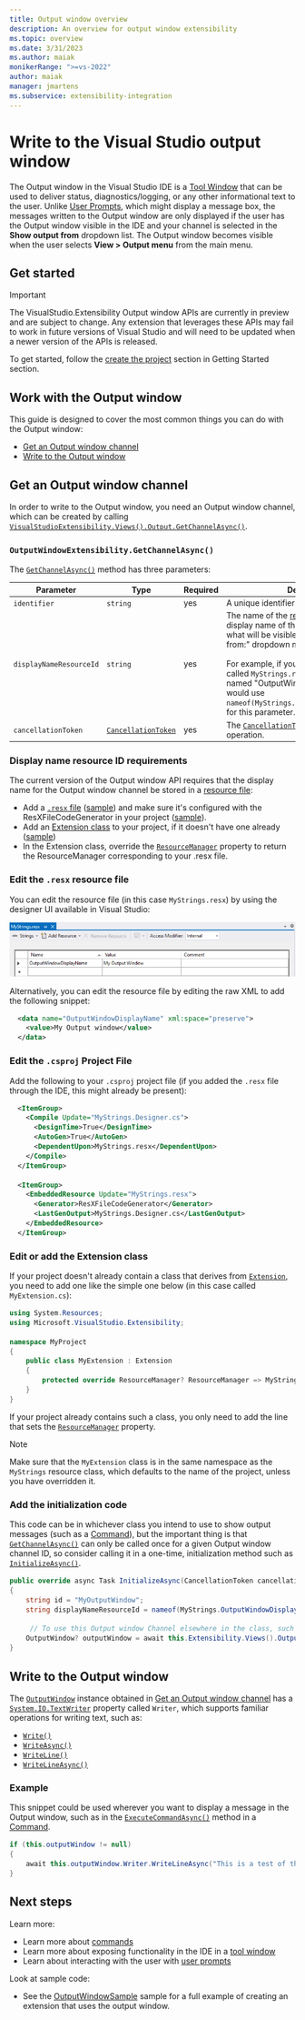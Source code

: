 ```yaml
---
title: Output window overview
description: An overview for output window extensibility
ms.topic: overview
ms.date: 3/31/2023
ms.author: maiak
monikerRange: ">=vs-2022"
author: maiak
manager: jmartens
ms.subservice: extensibility-integration
---
```


# Write to the Visual Studio output window

The Output window in the Visual Studio IDE is a [Tool Window](./../tool-window/tool-window.md) that can be used to deliver status, diagnostics/logging, or any other informational text to the user. Unlike [User Prompts](./../user-prompt/user-prompts.md), which might display a message box, the messages written to the Output window are only displayed if the user has the Output window visible in the IDE and your channel is selected in the **Show output from** dropdown list. The Output window becomes visible when the user selects **View > Output menu** from the main menu.

## Get started

> [!IMPORTANT]
> The VisualStudio.Extensibility Output window APIs are currently in preview and are subject to change. Any extension that leverages these APIs may fail to work in future versions of Visual Studio and will need to be updated when a newer version of the APIs is released.

To get started, follow the [create the project](./../get-started/create-your-first-extension.md) section in Getting Started section.

## Work with the Output window

This guide is designed to cover the most common things you can do with the Output window:

- [Get an Output window channel](#get-an-output-window-channel)
- [Write to the Output window](#write-to-the-output-window)

## Get an Output window channel

In order to write to the Output window, you need an Output window channel, which can be created by calling [`VisualStudioExtensibility.Views().Output.GetChannelAsync()`](/dotnet/api/microsoft.visualstudio.extensibility.documents.outputwindowextensibility.getchannelasync).

### `OutputWindowExtensibility.GetChannelAsync()`

The [`GetChannelAsync()`](/dotnet/api/microsoft.visualstudio.extensibility.documents.outputwindowextensibility.getchannelasync) method has three parameters:

| Parameter | Type | Required | Description |
| --------- |----- | -------- | ----------- |
| `identifier` | `string` | yes | A unique identifier for the channel. |
| `displayNameResourceId` | `string` | yes | The name of the [resource](/dotnet/core/extensions/resources) that contains the display name of the output window. This is what will be visible in the "Show output from:" dropdown menu in the Output pane.<br /><br />For example, if you had a [`.resx`](/dotnet/core/extensions/resources) resource file called `MyStrings.resx` with a resource named "OutputWindowDisplayName", you would use `nameof(MyStrings.OutputWindowDisplayName)` for this parameter. |
| `cancellationToken` | [`CancellationToken`](/dotnet/api/system.threading.cancellationtoken) | yes | The [`CancellationToken`](/dotnet/api/system.threading.cancellationtoken) for the async operation. |

### Display name resource ID requirements

The current version of the Output window API requires that the display name for the Output window channel be stored in a [resource file](/dotnet/core/extensions/resources):

- Add a [`.resx` file](/dotnet/core/extensions/resources) ([sample](https://github.com/Microsoft/VSExtensibility/tree/main/New_Extensibility_Model/Samples/OutputWindowSample/Strings.resx)) and make sure it's configured with the ResXFileCodeGenerator in your project ([sample](https://github.com/Microsoft/VSExtensibility/tree/main/New_Extensibility_Model/Samples/OutputWindowSample/OutputWindowSample.csproj)).
- Add an [Extension class](../inside-the-sdk/extension-anatomy.md#extension-instance) to your project, if it doesn't have one already ([sample](https://github.com/Microsoft/VSExtensibility/tree/main/New_Extensibility_Model/Samples/OutputWindowSample/OutputWindowSampleExtension.cs))
- In the Extension class, override the [`ResourceManager`](/dotnet/api/microsoft.visualstudio.extensibility.extensioncore.resourcemanager) property to return the ResourceManager corresponding to your .resx file.

### Edit the `.resx` resource file

You can edit the resource file (in this case `MyStrings.resx`) by using the designer UI available in Visual Studio:

![resx Designer](./media/resx-designer.png)

Alternatively, you can edit the resource file by editing the raw XML to add the following snippet:

```xml
  <data name="OutputWindowDisplayName" xml:space="preserve">
    <value>My Output window</value>
  </data>
```

### Edit the `.csproj` Project File

Add the following to your `.csproj` project file (if you added the `.resx` file through the IDE, this might already be present):

```xml
  <ItemGroup>
    <Compile Update="MyStrings.Designer.cs">
      <DesignTime>True</DesignTime>
      <AutoGen>True</AutoGen>
      <DependentUpon>MyStrings.resx</DependentUpon>
    </Compile>
  </ItemGroup>
  
  <ItemGroup>
    <EmbeddedResource Update="MyStrings.resx">
      <Generator>ResXFileCodeGenerator</Generator>
      <LastGenOutput>MyStrings.Designer.cs</LastGenOutput>
    </EmbeddedResource>
  </ItemGroup>
```

### Edit or add the Extension class

If your project doesn't already contain a class that derives from [`Extension`](/dotnet/api/microsoft.visualstudio.extensibility.extension), you need to add one like the simple one below (in this case called `MyExtension.cs`):

```csharp
using System.Resources;
using Microsoft.VisualStudio.Extensibility;

namespace MyProject
{
    public class MyExtension : Extension
    {
        protected override ResourceManager? ResourceManager => MyStrings.ResourceManager;
    }
}
```

If your project already contains such a class, you only need to add the line that sets the [`ResourceManager`](/dotnet/api/microsoft.visualstudio.extensibility.extensioncore.resourcemanager) property.

> [!NOTE]
> Make sure that the `MyExtension` class is in the same namespace as the `MyStrings` resource class, which defaults to the name of the project, unless you have overridden it.

### Add the initialization code

This code can be in whichever class you intend to use to show output messages (such as a [Command](./../command/command.md)), but the important thing is that [`GetChannelAsync()`](/dotnet/api/microsoft.visualstudio.extensibility.documents.outputwindowextensibility.getchannelasync) can only be called once for a given Output window channel ID, so consider calling it in a one-time, initialization method such as [`InitializeAsync()`](/dotnet/api/microsoft.visualstudio.extensibility.extensionpart.initializeasync).

```csharp
public override async Task InitializeAsync(CancellationToken cancellationToken)
{
    string id = "MyOutputWindow";
    string displayNameResourceId = nameof(MyStrings.OutputWindowDisplayName);

     // To use this Output window Channel elsewhere in the class, such as the ExecuteCommandAsync() method in a Command, save this result to a field in the class.
    OutputWindow? outputWindow = await this.Extensibility.Views().Output.GetChannelAsync(id, displayNameResourceId, cancellationToken);
}
```

## Write to the Output window

The [`OutputWindow`](/dotnet/api/microsoft.visualstudio.extensibility.documents.outputwindow) instance obtained in [Get an Output window channel](#get-an-output-window-channel) has a [`System.IO.TextWriter`](/dotnet/api/system.io.textwriter) property called `Writer`, which supports familiar operations for writing text, such as:

- [`Write()`](/dotnet/api/system.io.textwriter.write)
- [`WriteAsync()`](/dotnet/api/system.io.textwriter.writeasync)
- [`WriteLine()`](/dotnet/api/system.io.textwriter.writeline)
- [`WriteLineAsync()`](/dotnet/api/system.io.textwriter.writelineasync)

### Example

This snippet could be used wherever you want to display a message in the Output window, such as in the [`ExecuteCommandAsync()`](/dotnet/api/microsoft.visualstudio.extensibility.commands.iexecutablecommand.executecommandasync) method in a [Command](./../command/command.md).

```csharp
if (this.outputWindow != null)
{
    await this.outputWindow.Writer.WriteLineAsync("This is a test of the output window.");
}
```

## Next steps

Learn more:

- Learn more about [commands](./../command/command.md)
- Learn more about exposing functionality in the IDE in a [tool window](./../tool-window/tool-window.md)
- Learn about interacting with the user with [user prompts](./../user-prompt/user-prompts.md)

Look at sample code:

- See the [OutputWindowSample](https://github.com/Microsoft/VSExtensibility/tree/main/New_Extensibility_Model/Samples/OutputWindowSample) sample for a full example of creating an extension that uses the output window.

